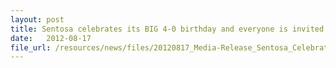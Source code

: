 ```yaml
---
layout: post
title: Sentosa celebrates its BIG 4-0 birthday and everyone is invited
date:   2012-08-17
file_url: /resources/news/files/20120817_Media-Release_Sentosa_Celebrates_its_BIG_4-0_birthday_and_everyone_is_invited.pdf
---
```

